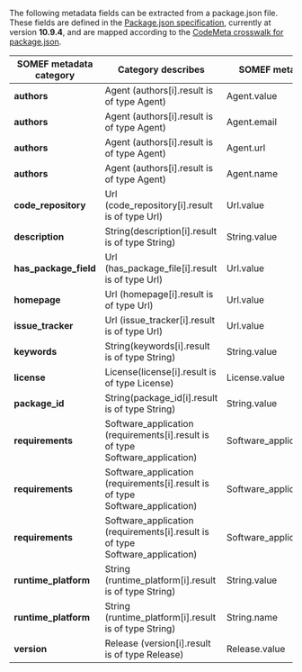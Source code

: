 The following metadata fields can be extracted from a package.json file.   
These fields are defined in the [Package.json specification](https://docs.npmjs.com/cli/v10/configuring-npm/package-json), currently at version **10.9.4**, and are mapped according to the [CodeMeta crosswalk for package.json](https://github.com/codemeta/codemeta/blob/master/crosswalks/NodeJS.csv).

| SOMEF metadata category       | Category describes  | SOMEF metadata field                 | PACKAGE.JSON value    |
|-------------------------------|---------------------|--------------------------------------|---------------------  |
| **authors**                   |  Agent (authors[i].result is of type Agent)  |     Agent.value                |       author.name    |
| **authors**                   |  Agent (authors[i].result is of type Agent)  |     Agent.email                |       author.email  |
| **authors**                   |  Agent (authors[i].result is of type Agent)  |     Agent.url                  |       author.url  |
| **authors**                   |  Agent (authors[i].result is of type Agent)  |     Agent.name                 |       author.name  |
| **code_repository**           |   Url (code_repository[i].result is of type Url)  |     Url.value         |    repository.url or repository.directory  |
| **description**               |  String(description[i].result is of type String) |   String.value               | description            |
| **has_package_field**         |   Url (has_package_file[i].result is of type Url) |   Url.value   |                   "package.json"                       |
| **homepage**                  |  Url (homepage[i].result is of type Url)    |         Url.value                       | homepage               |
| **issue_tracker**             |   Url (issue_tracker[i].result is of type Url)|     Url.value           | bugs or bugs.url                   |
| **keywords**                  |   String(keywords[i].result is of type String) |   String.value                     |        keywords               |
| **license**                   |   License(license[i].result is of type License) |   License.value       |     license or license.type                  |
| **package_id**                |  String(package_id[i].result is of type String) |    String.value                |         name          |
| **requirements**              |    Software_application (requirements[i].result is of type Software_application)|  Software_application.value              | dependencies.name@dependencies.version or devDependencies.name@devDependencies.version                        |
| **requirements**              |    Software_application (requirements[i].result is of type Software_application)|  Software_application.name              | dependencies.name or devDependencies.name                       |
| **requirements**              |   Software_application (requirements[i].result is of type Software_application) |  Software_application.version              | dependencies.name or devDependencies.name                       |
| **runtime_platform**          |   String (runtime_platform[i].result is of type String) |   String.value             | engines(package:version) -> version |
| **runtime_platform**          |   String (runtime_platform[i].result is of type String) |   String.name              | engines(package:version) -> package |
| **version**                   |   Release (version[i].result is of type Release)   |       Release.value               | version               |
